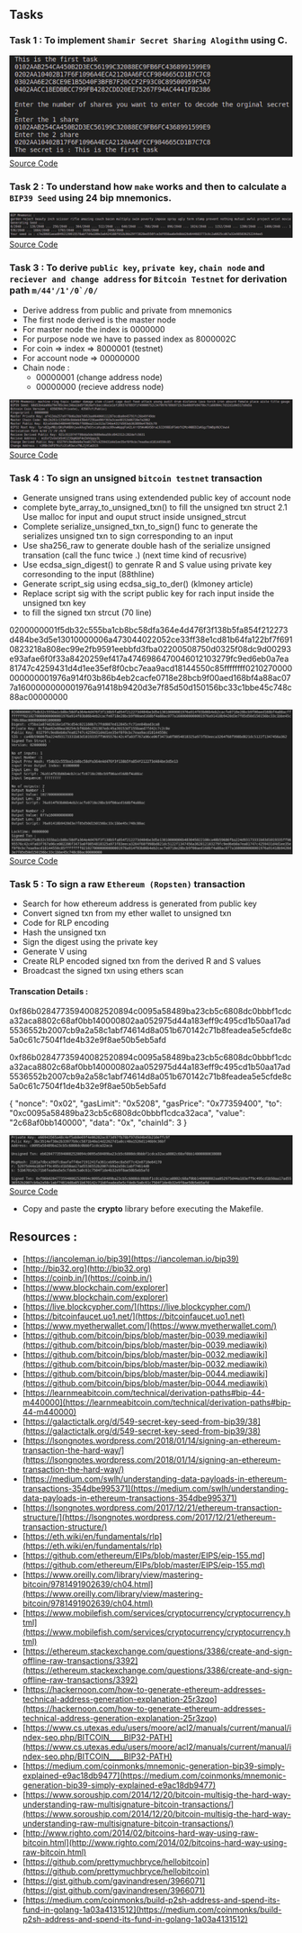 
## Tasks

### Task 1 : To implement ``Shamir Secret Sharing Alogithm`` using C.

![task 1](https://github.com/ahampriyanshu/meta/blob/main/intern/1.png?raw=true)
[Source Code]()

### Task 2 : To understand how ``make`` works and then to calculate a ``BIP39 Seed`` using 24 bip mnemonics.

![task 2](https://github.com/ahampriyanshu/meta/blob/main/intern/2.png?raw=true)
[Source Code]()

### Task 3 : To derive ``public key``, ``private key``, ``chain node`` and ``reciever and change address`` for ``Bitcoin Testnet`` for derivation path ``m/44'/1'/0`/0/``

* Derive address from public and private from mnemonics
* The first node derived is the master node
* For master node the index is 0000000 
* For purpose node we have to passed index as 8000002C
* For coin => index => 8000001 (testnet)
* For account node => 00000000
* Chain node :
  - 00000001 (change address node)
  - 00000000 (recieve address node)

![task 3](https://github.com/ahampriyanshu/meta/blob/main/intern/3.png?raw=true)
[Source Code]()

### Task 4 : To sign an unsigned ``bitcoin testnet`` transaction
* Generate unsigned trans using extendended public key of account node
* complete byte_array_to_unsigned_txn() to fill the unsigned txn struct
        2.1 Use malloc for input and ouput struct inside unsigned_strcut
* Complete serialize_unsigned_txn_to_sign() func to generate the serializes unsigned txn to sign corresponding to an input
* Use sha256_raw to generate double hash of the serialize unsigned transation (call the func twice .) (next time kind of recusrive)
* Use ecdsa_sign_digest() to genrate R and S value using private key corresonding to the input (88thline)
* Generate script_sig using ecdsa_sig_to_der() (klmoney article)
* Replace script sig with the script public key for rach input inside the unsigned txn key
* to fill the signed txn strcut (70 line)

0200000001f5db32c555ba1cb8bc58dfa364e4d476f3f138b5fa854f212273d484be3d5e13010000006a473044022052ce33ff38e1cd81b64fa122bf7f6910823218a808ec99e2fb9591eebbfd3fba02200508750d0325f08dc9d00293e93afae6f0f33a8420259ef417a4746986470046012103279fc9ed6eb0a7ea81747c4259431d4d1ee35ef8f0cbc7eaa9acd18144550c85ffffffff0210270000000000001976a914f03b86b4eb2cacfe0718e28bcb9f00aed168bf4a88ac077a1600000000001976a91418b9420d3e7f85d50d150156bc33c1bbe45c748c88ac00000000

![task 4](https://github.com/ahampriyanshu/meta/blob/main/intern/4.png?raw=true)
[Source Code]()

### Task 5 : To sign a raw ``Ethereum (Ropsten)`` transaction 
* Search for how ethereum address is generated from public key
* Convert signed txn from my ether wallet to unsigned txn
* Code for RLP encoding
* Hash the unsigned txn 
* Sign the digest using the private key
* Generate V using
* Create RLP encoded signed txn from the derived R and S values
* Broadcast the signed txn using ethers scan

#### Transcation Details : 
0xf86b02847735940082520894c0095a58489ba23cb5c6808dc0bbbf1cdca32aca8802c68af0bb140000802aa052975d44a183eff9c495cd1b50aa17ad5536552b2007cb9a2a58c1abf74614d8a051b670142c71b8feadea5e5cfde8c5a0c61c7504f1de4b32e9f8ae50b5eb5afd

0xf86b02847735940082520894c0095a58489ba23cb5c6808dc0bbbf1cdca32aca8802c68af0bb140000802aa052975d44a183eff9c495cd1b50aa17ad5536552b2007cb9a2a58c1abf74614d8a051b670142c71b8feadea5e5cfde8c5a0c61c7504f1de4b32e9f8ae50b5eb5afd


{ "nonce": "0x02", "gasLimit": "0x5208", "gasPrice": "0x77359400", "to": "0xc0095a58489ba23cb5c6808dc0bbbf1cdca32aca", "value": "2c68af0bb140000", "data": "0x", "chainId": 3 }

![task 5](https://github.com/ahampriyanshu/meta/blob/main/intern/5.png?raw=true)
[Source Code]()

* Copy and paste the **crypto** library before executing the Makefile.

## Resources : 
* [https://iancoleman.io/bip39](https://iancoleman.io/bip39)
* [http://bip32.org](http://bip32.org)
* [https://coinb.in/](https://coinb.in/)
* [https://www.blockchain.com/explorer](https://www.blockchain.com/explorer)
* [https://live.blockcypher.com/](https://live.blockcypher.com/)
* [https://bitcoinfaucet.uo1.net/](https://bitcoinfaucet.uo1.net)
* [https://www.myetherwallet.com/](https://www.myetherwallet.com/)
* [https://github.com/bitcoin/bips/blob/master/bip-0039.mediawiki](https://github.com/bitcoin/bips/blob/master/bip-0039.mediawiki)
* [https://github.com/bitcoin/bips/blob/master/bip-0032.mediawiki](https://github.com/bitcoin/bips/blob/master/bip-0032.mediawiki)
* [https://github.com/bitcoin/bips/blob/master/bip-0044.mediawiki](https://github.com/bitcoin/bips/blob/master/bip-0044.mediawiki)
* [https://learnmeabitcoin.com/technical/derivation-paths#bip-44-m440000](https://learnmeabitcoin.com/technical/derivation-paths#bip-44-m440000)
* [https://galactictalk.org/d/549-secret-key-seed-from-bip39/38](https://galactictalk.org/d/549-secret-key-seed-from-bip39/38)
* [https://lsongnotes.wordpress.com/2018/01/14/signing-an-ethereum-transaction-the-hard-way/](https://lsongnotes.wordpress.com/2018/01/14/signing-an-ethereum-transaction-the-hard-way/)
* [https://medium.com/swlh/understanding-data-payloads-in-ethereum-transactions-354dbe995371](https://medium.com/swlh/understanding-data-payloads-in-ethereum-transactions-354dbe995371)
* [https://lsongnotes.wordpress.com/2017/12/21/ethereum-transaction-structure/](https://lsongnotes.wordpress.com/2017/12/21/ethereum-transaction-structure/)
* [https://eth.wiki/en/fundamentals/rlp](https://eth.wiki/en/fundamentals/rlp)
* [https://github.com/ethereum/EIPs/blob/master/EIPS/eip-155.md](https://github.com/ethereum/EIPs/blob/master/EIPS/eip-155.md)
* [https://www.oreilly.com/library/view/mastering-bitcoin/9781491902639/ch04.html](https://www.oreilly.com/library/view/mastering-bitcoin/9781491902639/ch04.html)
* [https://www.mobilefish.com/services/cryptocurrency/cryptocurrency.html](https://www.mobilefish.com/services/cryptocurrency/cryptocurrency.html)
* [https://ethereum.stackexchange.com/questions/3386/create-and-sign-offline-raw-transactions/3392](https://ethereum.stackexchange.com/questions/3386/create-and-sign-offline-raw-transactions/3392)
* [https://hackernoon.com/how-to-generate-ethereum-addresses-technical-address-generation-explanation-25r3zqo](https://hackernoon.com/how-to-generate-ethereum-addresses-technical-address-generation-explanation-25r3zqo)
* [https://www.cs.utexas.edu/users/moore/acl2/manuals/current/manual/index-seo.php/BITCOIN____BIP32-PATH](https://www.cs.utexas.edu/users/moore/acl2/manuals/current/manual/index-seo.php/BITCOIN____BIP32-PATH)
* [https://medium.com/coinmonks/mnemonic-generation-bip39-simply-explained-e9ac18db9477](https://medium.com/coinmonks/mnemonic-generation-bip39-simply-explained-e9ac18db9477)
* [https://www.soroushjp.com/2014/12/20/bitcoin-multisig-the-hard-way-understanding-raw-multisignature-bitcoin-transactions/](https://www.soroushjp.com/2014/12/20/bitcoin-multisig-the-hard-way-understanding-raw-multisignature-bitcoin-transactions/)
* [http://www.righto.com/2014/02/bitcoins-hard-way-using-raw-bitcoin.html](http://www.righto.com/2014/02/bitcoins-hard-way-using-raw-bitcoin.html)
* [https://github.com/prettymuchbryce/hellobitcoin](https://github.com/prettymuchbryce/hellobitcoin)
* [https://gist.github.com/gavinandresen/3966071](https://gist.github.com/gavinandresen/3966071)
* [https://medium.com/coinmonks/build-p2sh-address-and-spend-its-fund-in-golang-1a03a4131512](https://medium.com/coinmonks/build-p2sh-address-and-spend-its-fund-in-golang-1a03a4131512)